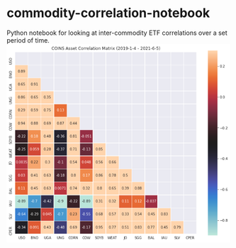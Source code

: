 # commodity-correlation-notebook
Python notebook for looking at inter-commodity ETF correlations over a set period of time.
![Commodity Matrix](correlation_matrix.png)
